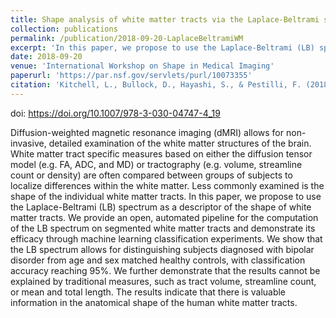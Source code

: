 ```yaml
---
title: Shape analysis of white matter tracts via the Laplace-Beltrami spectrum"
collection: publications
permalink: /publication/2018-09-20-LaplaceBeltramiWM
excerpt: 'In this paper, we propose to use the Laplace-Beltrami (LB) spectrum as a descriptor of the shape of white matter tracts.'
date: 2018-09-20
venue: 'International Workshop on Shape in Medical Imaging'
paperurl: 'https://par.nsf.gov/servlets/purl/10073355'
citation: 'Kitchell, L., Bullock, D., Hayashi, S., & Pestilli, F. (2018, September). Shape analysis of white matter tracts via the Laplace-Beltrami spectrum. In <i>International Workshop on Shape in Medical Imaging</i> (pp. 195-206). Springer, Cham.'
---
```

doi: https://doi.org/10.1007/978-3-030-04747-4_19
 
Diffusion-weighted magnetic resonance imaging (dMRI) allows for non-invasive, detailed examination of the white matter structures of the brain. White matter tract specific measures based on either the diffusion tensor model (e.g. FA, ADC, and MD) or tractography (e.g. volume, streamline count or density) are often compared between groups of subjects to localize differences within the white matter. Less commonly examined is the shape of the individual white matter tracts. In this paper, we propose to use the Laplace-Beltrami (LB) spectrum as a descriptor of the shape of white matter tracts. We provide an open, automated pipeline for the computation of the LB spectrum on segmented white matter tracts and demonstrate its efficacy through machine learning classification experiments. We show that the LB spectrum allows for distinguishing subjects diagnosed with bipolar disorder from age and sex matched healthy controls, with classification accuracy reaching 95%. We further demonstrate that the results cannot be explained by traditional measures, such as tract volume, streamline count, or mean and total length. The results indicate that there is valuable information in the anatomical shape of the human white matter tracts. 


